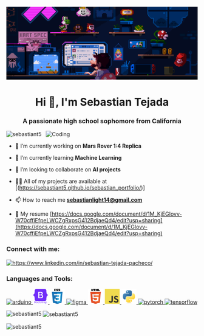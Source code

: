 ![MasterHead](https://raw.githubusercontent.com/mosh3eb/Portfolio_Page/main/images/bg.gif)

<h1 align="center">Hi 👋, I'm Sebastian Tejada</h1>
<h3 align="center">A passionate high school sophomore from California</h3>

<img align="right" alt="Coding" width="400" src="https://programminginsider.com/wp-content/uploads/2023/10/techies.gif">

<p align="left"> 
  <img src="https://komarev.com/ghpvc/?username=sebastiant5&label=Profile%20views&color=0e75b6&style=flat" alt="sebastiant5" /> 
</p>


- 🔭 I’m currently working on **Mars Rover 1:4 Replica**

- 🌱 I’m currently learning **Machine Learning**

- 🤝 I’m looking to collaborate on **AI projects**

- 👨‍💻 All of my projects are available at [(https://sebastiant5.github.io/sebastian_portfolio/)]

- 📫 How to reach me **sebastianlight14@gmail.com**

- 📄 My resume [https://docs.google.com/document/d/1M_KjEGIovv-W70cffiEfpeLWCZgRxpsG412BdjaeQd4/edit?usp=sharing](https://docs.google.com/document/d/1M_KjEGIovv-W70cffiEfpeLWCZgRxpsG412BdjaeQd4/edit?usp=sharing)

<h3 align="left">Connect with me:</h3>
<p align="left">
<a href="https://linkedin.com/in/https://www.linkedin.com/in/sebastian-tejada-pacheco/" target="blank"><img align="center" src="https://raw.githubusercontent.com/rahuldkjain/github-profile-readme-generator/master/src/images/icons/Social/linked-in-alt.svg" alt="https://www.linkedin.com/in/sebastian-tejada-pacheco/" height="30" width="40" /></a>
</p>

<h3 align="left">Languages and Tools:</h3>
<p align="left"> <a href="https://www.arduino.cc/" target="_blank" rel="noreferrer"> <img src="https://cdn.worldvectorlogo.com/logos/arduino-1.svg" alt="arduino" width="40" height="40"/> </a> <a href="https://getbootstrap.com" target="_blank" rel="noreferrer"> <img src="https://raw.githubusercontent.com/devicons/devicon/master/icons/bootstrap/bootstrap-plain-wordmark.svg" alt="bootstrap" width="40" height="40"/> </a> <a href="https://www.w3schools.com/css/" target="_blank" rel="noreferrer"> <img src="https://raw.githubusercontent.com/devicons/devicon/master/icons/css3/css3-original-wordmark.svg" alt="css3" width="40" height="40"/> </a> <a href="https://www.figma.com/" target="_blank" rel="noreferrer"> <img src="https://www.vectorlogo.zone/logos/figma/figma-icon.svg" alt="figma" width="40" height="40"/> </a> <a href="https://www.w3.org/html/" target="_blank" rel="noreferrer"> <img src="https://raw.githubusercontent.com/devicons/devicon/master/icons/html5/html5-original-wordmark.svg" alt="html5" width="40" height="40"/> </a> <a href="https://developer.mozilla.org/en-US/docs/Web/JavaScript" target="_blank" rel="noreferrer"> <img src="https://raw.githubusercontent.com/devicons/devicon/master/icons/javascript/javascript-original.svg" alt="javascript" width="40" height="40"/> </a> <a href="https://www.python.org" target="_blank" rel="noreferrer"> <img src="https://raw.githubusercontent.com/devicons/devicon/master/icons/python/python-original.svg" alt="python" width="40" height="40"/> </a> <a href="https://pytorch.org/" target="_blank" rel="noreferrer"> <img src="https://www.vectorlogo.zone/logos/pytorch/pytorch-icon.svg" alt="pytorch" width="40" height="40"/> </a> <a href="https://www.tensorflow.org" target="_blank" rel="noreferrer"> <img src="https://www.vectorlogo.zone/logos/tensorflow/tensorflow-icon.svg" alt="tensorflow" width="40" height="40"/> </a> </p>

<p><img align="left" src="https://github-readme-stats.vercel.app/api/top-langs?username=sebastiant5&show_icons=true&locale=en&layout=compact" alt="sebastiant5" /></p>

<p>&nbsp;<img align="center" src="https://github-readme-stats.vercel.app/api?username=sebastiant5&show_icons=true&locale=en" alt="sebastiant5" /></p>

<p><img align="center" src="https://github-readme-streak-stats.herokuapp.com/?user=sebastiant5&" alt="sebastiant5" /></p>

